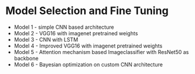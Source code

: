 # Model Selection and Fine Tuning

- Model 1 - simple CNN based architecture
- Model 2 - VGG16 with imagenet pretrained weights
- Model 3 - CNN with LSTM
- Model 4 - Improved VGG16 with imagenet pretrained weights
- Model 5 - Attention mechanism based Imageclassifier with ResNet50 as backbone
- Model 6 - Bayesian optimization on custom CNN architecture
